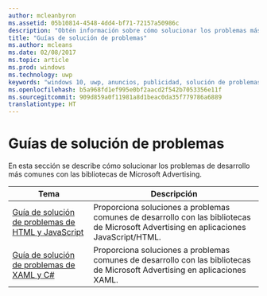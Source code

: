 ```yaml
---
author: mcleanbyron
ms.assetid: 05b10814-4548-4dd4-bf71-72157a50986c
description: "Obtén información sobre cómo solucionar los problemas más comunes de desarrollo con las bibliotecas de Microsoft Advertising."
title: "Guías de solución de problemas"
ms.author: mcleans
ms.date: 02/08/2017
ms.topic: article
ms.prod: windows
ms.technology: uwp
keywords: "windows 10, uwp, anuncios, publicidad, solución de problemas"
ms.openlocfilehash: b5a968fd1ef995e0bf2aacd2f542b7053356e11f
ms.sourcegitcommit: 909d859a0f11981a8d1beac0da35f779786a6889
translationtype: HT
---
```

# <a name="troubleshooting-guides"></a>Guías de solución de problemas




En esta sección se describe cómo solucionar los problemas de desarrollo más comunes con las bibliotecas de Microsoft Advertising.

| Tema                                                                                                       | Descripción                 |
|-------------------------------------------------------------------------------------------------------------|-----------------------------|
| [Guía de solución de problemas de HTML y JavaScript](html-and-javascript-troubleshooting-guide.md)  |  Proporciona soluciones a problemas comunes de desarrollo con las bibliotecas de Microsoft Advertising en aplicaciones JavaScript/HTML. |
| [Guía de solución de problemas de XAML y C#](xaml-and-c-troubleshooting-guide.md)      |  Proporciona soluciones a problemas comunes de desarrollo con las bibliotecas de Microsoft Advertising en aplicaciones XAML.    |


 

 
